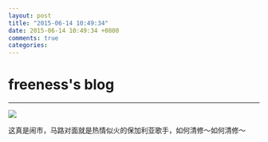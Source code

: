 ```yaml
---
layout: post
title: "2015-06-14 10:49:34"
date: 2015-06-14 10:49:34 +0800
comments: true
categories: 
---
```


# freeness's blog

----------

![](http://okqmqrbgo.bkt.clouddn.com/201506141049341.jpg)

>
这真是闹市，马路对面就是热情似火的保加利亚歌手，如何清修～如何清修～
